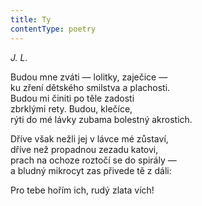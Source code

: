 ```yaml
---
title: Ty
contentType: poetry
---
```


<section>

_J. L._

Budou mne zváti — lolitky, zaječice —  
ku zření dětského smilstva a plachosti.  
Budou mi činiti po těle zadosti  
zbrklými rety. Budou, klečíce,  
rýti do mé lávky zubama bolestný akrostich.

Dříve však nežli jej v lávce mé zůstaví,  
dříve než propadnou zezadu katovi,  
prach na ochoze roztočí se do spirály —  
a bludný mikrocyt zas přivede tě z dáli:

Pro tebe hořím ich, rudý zlata vích!

</section>
